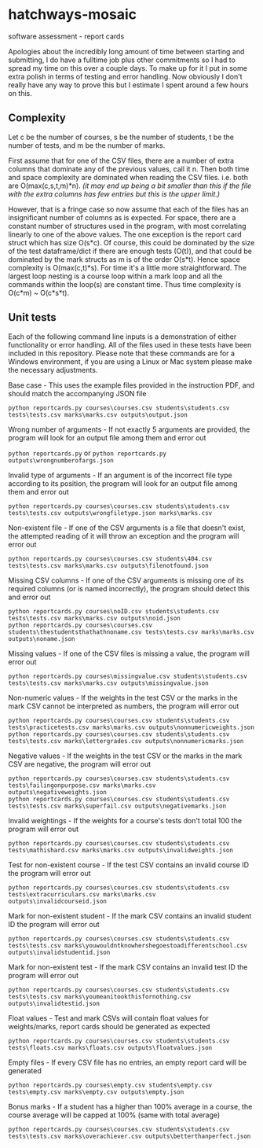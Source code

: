 # hatchways-mosaic
software assessment - report cards

Apologies about the incredibly long amount of time between starting and submitting, I do have a fulltime job plus other commitments so I had to spread my time on this over a couple days. To make up for it I put in some extra polish in terms of testing and error handling. Now obviously I don't really have any way to prove this but I estimate I spent around a few hours on this.

## Complexity
Let c be the number of courses, s be the number of students, t be the number of tests, and m be the number of marks. 

First assume that for one of the CSV files, there are a number of extra columns that dominate any of the previous values, call it n. Then both time and space complexity are dominated when reading the CSV files. i.e. both are O(max(c,s,t,m)\*n). *(it may end up being a bit smaller than this if the file with the extra columns has few entries but this is the upper limit.)*

However, that is a fringe case so now assume that each of the files has an insignificant number of columns as is expected. For space, there are a constant number of structures used in the program, with most correlating linearly to one of the above values. The one exception is the report card struct which has size O(s\*c). Of course, this could be dominated by the size of the test dataframe/dict if there are enough tests (O(t)), and that could be dominated by the mark structs as m is of the order O(s\*t). Hence space complexity is O(max(c,t)\*s). For time it's a little more straightforward. The largest loop nesting is a course loop within a mark loop and all the commands within the loop(s) are constant time. Thus time complexity is O(c\*m) ~ O(c\*s\*t).

## Unit tests
Each of the following command line inputs is a demonstration of either functionality or error handling. All of the files used in these tests have been included in this repository. Please note that these commands are for a Windows environment, if you are using a Linux or Mac system please make the necessary adjustments.

Base case - This uses the example files provided in the instruction PDF, and should match the accompanying JSON file

```python reportcards.py courses\courses.csv students\students.csv tests\tests.csv marks\marks.csv outputs\output.json```

Wrong number of arguments - If not exactly 5 arguments are provided, the program will look for an output file among them and error out

```python reportcards.py``` or ```python reportcards.py outputs\wrongnumberofargs.json```

Invalid type of arguments - If an argument is of the incorrect file type according to its position, the program  will look for an output file among them and error out

```python reportcards.py courses\courses.csv students\students.csv tests\tests.csv outputs\wrongfiletype.json marks\marks.csv```

Non-existent file - If one of the CSV arguments is a file that doesn't exist, the attempted reading of it will throw an exception and the program will error out

```python reportcards.py courses\courses.csv students\404.csv tests\tests.csv marks\marks.csv outputs\filenotfound.json```

Missing CSV columns - If one of the CSV arguments is missing one of its required columns (or is named incorrectly), the program should detect this and error out

```
python reportcards.py courses\noID.csv students\students.csv tests\tests.csv marks\marks.csv outputs\noid.json
python reportcards.py courses\courses.csv students\thestudentsthathathnoname.csv tests\tests.csv marks\marks.csv outputs\noname.json
```
Missing values - If one of the CSV files is missing a value, the program will error out

```python reportcards.py courses\missingvalue.csv students\students.csv tests\tests.csv marks\marks.csv outputs\missingvalue.json```

Non-numeric values - If the weights in the test CSV or the marks in the mark CSV cannot be interpreted as numbers, the program will error out

```
python reportcards.py courses\courses.csv students\students.csv tests\practicetests.csv marks\marks.csv outputs\nonnumericweights.json
python reportcards.py courses\courses.csv students\students.csv tests\tests.csv marks\lettergrades.csv outputs\nonnumericmarks.json
```

Negative values - If the weights in the test CSV or the marks in the mark CSV are negative, the program will error out

```
python reportcards.py courses\courses.csv students\students.csv tests\failingonpurpose.csv marks\marks.csv outputs\negativeweights.json
python reportcards.py courses\courses.csv students\students.csv tests\tests.csv marks\superfail.csv outputs\negativemarks.json
```

Invalid weightings - If the weights for a course's tests don't total 100 the program will error out

```python reportcards.py courses\courses.csv students\students.csv tests\mathishard.csv marks\marks.csv outputs\invalidweights.json```

Test for non-existent course - If the test CSV contains an invalid course ID the program will error out

```python reportcards.py courses\courses.csv students\students.csv tests\extracurriculars.csv marks\marks.csv outputs\invalidcourseid.json```

Mark for non-existent student - If the mark CSV contains an invalid student ID the program will error out

```python reportcards.py courses\courses.csv students\students.csv tests\tests.csv marks\youwouldntknowhershegoestoadifferentschool.csv outputs\invalidstudentid.json```

Mark for non-existent test - If the mark CSV contains an invalid test ID the program will error out

```python reportcards.py courses\courses.csv students\students.csv tests\tests.csv marks\youmeanitookthisfornothing.csv outputs\invalidtestid.json```

Float values - Test and mark CSVs will contain float values for weights/marks, report cards should be generated as expected

```python reportcards.py courses\courses.csv students\students.csv tests\floats.csv marks\floats.csv outputs\floatvalues.json```

Empty files - If every CSV file has no entries, an empty report card will be generated

```python reportcards.py courses\empty.csv students\empty.csv tests\empty.csv marks\empty.csv outputs\empty.json```

Bonus marks - If a student has a higher than 100% average in a course, the course average will be capped at 100% (same with total average)

```python reportcards.py courses\courses.csv students\students.csv tests\tests.csv marks\overachiever.csv outputs\betterthanperfect.json```
